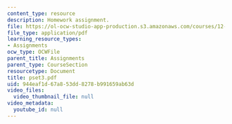 ```yaml
---
content_type: resource
description: Homework assignment.
file: https://ol-ocw-studio-app-production.s3.amazonaws.com/courses/12-800-fluid-dynamics-of-the-atmosphere-and-ocean-fall-2004/944eaf1d67a853dd8278b991659ab63d_pset3.pdf
file_type: application/pdf
learning_resource_types:
- Assignments
ocw_type: OCWFile
parent_title: Assignments
parent_type: CourseSection
resourcetype: Document
title: pset3.pdf
uid: 944eaf1d-67a8-53dd-8278-b991659ab63d
video_files:
  video_thumbnail_file: null
video_metadata:
  youtube_id: null
---
```


